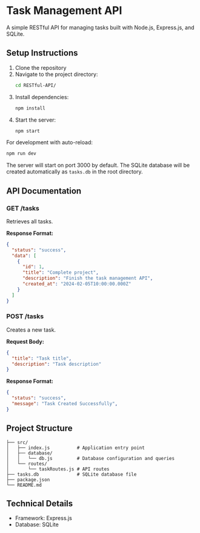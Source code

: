 # Task Management API

A simple RESTful API for managing tasks built with Node.js, Express.js, and SQLite.

## Setup Instructions

1. Clone the repository
2. Navigate to the project directory:
   ```bash
   cd RESTful-API/
   ```
3. Install dependencies:
   ```bash
   npm install
   ```
3. Start the server:
   ```bash
   npm start
   ```
   
For development with auto-reload:
```bash
npm run dev
```

The server will start on port 3000 by default. The SQLite database will be created automatically as `tasks.db` in the root directory.


## API Documentation

### GET /tasks
Retrieves all tasks.

**Response Format:**
```json
{
  "status": "success",
  "data": [
    {
      "id": 1,
      "title": "Complete project",
      "description": "Finish the task management API",
      "created_at": "2024-02-05T10:00:00.000Z"
    }
  ]
}
```

### POST /tasks
Creates a new task.

**Request Body:**
```json
{
  "title": "Task title",
  "description": "Task description"
}
```

**Response Format:**
```json
{
  "status": "success",
  "message": "Task Created Successfully",
}
```

## Project Structure

```
├── src/
│   ├── index.js          # Application entry point
│   ├── database/
│   │   └── db.js         # Database configuration and queries
│   └── routes/
│       └── taskRoutes.js # API routes
├── tasks.db              # SQLite database file
├── package.json
└── README.md
```

## Technical Details

- Framework: Express.js
- Database: SQLite